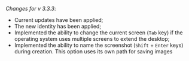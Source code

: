 _Changes for v 3.3.3_:
- Current updates have been applied;
- The new identity has been applied;
- Implemented the ability to change the current screen (`Tab` key) if the operating system uses multiple screens to extend the desktop;
- Implemented the ability to name the screenshot (`Shift` + `Enter` keys) during creation. This option uses its own path for saving images
